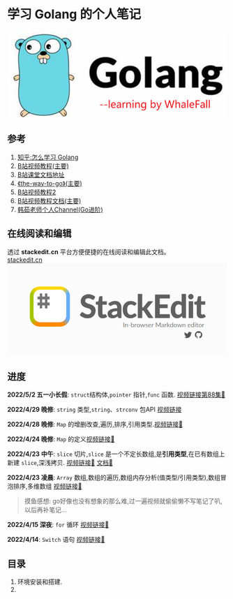 # 学习 Golang 的个人笔记
![](icon_img.png)  
## 参考
1. [知乎:怎么学习 Golang](https://www.zhihu.com/question/23486344/answer/1204644361)  
2. [B站视频教程(主要)](https://www.bilibili.com/video/BV1zR4y1t7Wj?p=7&spm_id_from=pageDriver)  
3. [B站课堂文档地址](https://golang-tech-stack.com/tutorial/golang)
4. [《the-way-to-go》(主要)](https://github.com/unknwon/the-way-to-go_ZH_CN)
5. [B站视频教程2](https://www.bilibili.com/video/BV1jJ411c7s3?p=25&spm_id_from=pageDriver)
6. [B站视频教程文档(主要)](https://github.com/rubyhan1314/Golang-100-Days/tree/master/Day01-15(Go%E8%AF%AD%E8%A8%80%E5%9F%BA%E7%A1%80))
7. [韩茹老师个人Channel(Go进阶)](https://www.bilibili.com/video/BV1Hx411Z78D)

## 在线阅读和编辑
透过 **stackedit.cn** 平台方便便捷的在线阅读和编辑此文档。  
[stackedit.cn](https://stackedit.cn/app#providerId=githubWorkspace&owner=WhaleFell&repo=GolangCoding&branch=master)
![输入图片说明](/imgs/2022-11-22/XFLx7tjB78ugocNR.png)

## 进度

**2022/5/2 五一小长假**: `struct`结构体,`pointer` 指针,`func` 函数. [视频链接第88集🔗](https://www.bilibili.com/video/BV1jJ411c7s3?p=88)

**2022/4/29 晚修**: `string` 类型,`string`、`strconv` 包API [视频链接](https://www.bilibili.com/video/BV1jJ411c7s3?p=62)

**2022/4/28 晚修**: `Map` 的增删改查,遍历,排序,引用类型.[视频链接🔗](https://www.bilibili.com/video/BV1jJ411c7s3?p=58)

**2022/4/24 晚修**: `Map` 的定义[视频链接🔗](https://www.bilibili.com/video/BV1jJ411c7s3?p=55&spm_id_from=pageDriver)

**2022/4/23 中午**: `slice` 切片,`slice` 是一个不定长数组,是**引用类型**,在已有数组上新建 `slice`,深浅拷贝. [视频链接🔗](https://www.bilibili.com/video/BV1jJ411c7s3?p=53)  [文档🔗](https://github.com/rubyhan1314/Golang-100-Days/blob/master/Day01-15(Go%E8%AF%AD%E8%A8%80%E5%9F%BA%E7%A1%80)/day07_Slice%E7%9A%84%E4%BD%BF%E7%94%A8.md)

**2022/4/23 凌晨**: `Array` 数组,数组的遍历,数组内存分析(值类型/引用类型),数组冒泡排序,多维数组 [视频链接🔗](https://www.bilibili.com/video/BV1jJ411c7s3?p=49&spm_id_from=pageDriver)  
> 摸鱼感想: go好像也没有想象的那么难,过一遍视频就偷偷懒不写笔记了叭,以后再补笔记...  

**2022/4/15 深夜**: `for` 循环 [视频链接🔗](https://www.bilibili.com/video/BV1jJ411c7s3?p=35&spm_id_from=pageDriver)  

**2022/4/14**: `Switch` 语句 [视频链接🔗](https://www.bilibili.com/video/BV1jJ411c7s3?p=32&spm_id_from=pageDriver)  


## 目录

1. 环境安装和搭建.  
2. 
<!--stackedit_data:
eyJoaXN0b3J5IjpbLTc3OTc5NjIwNCw2ODg4OTY4NTIsLTc5Nz
U1MDk2OSwxOTAyMDQ0NDY5XX0=
-->